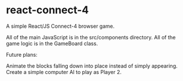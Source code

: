 # react-connect-4
A simple React/JS Connect-4 browser game.

All of the main JavaScript is in the src/components directory.
All of the game logic is in the GameBoard class.

Future plans:

Animate the blocks falling down into place instead of simply appearing.
Create a simple computer AI to play as Player 2.
